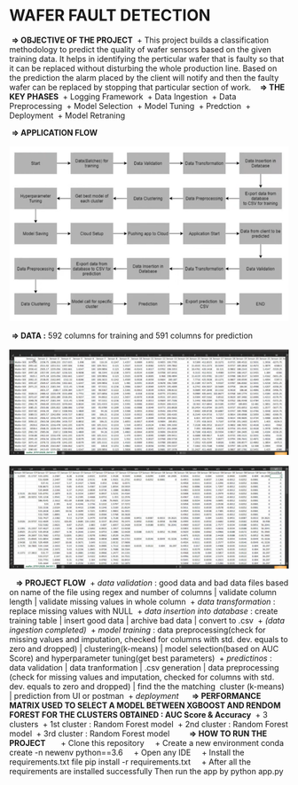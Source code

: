 # WAFER FAULT DETECTION
 <b>=> OBJECTIVE OF THE PROJECT</b>
 + This project builds a classification methodology to predict the quality of wafer sensors based on the given training data. It helps in identifying the perticular wafer that is faulty so that it can be replaced without disturbing the whole production line. Based on the prediction the alarm placed by the client will notify and then the faulty wafer can be replaced by stopping that particular section of work. 
  
 <b>=> THE KEY PHASES</b>
 + Logging Framework
 + Data Ingestion 
 + Data Preprocessing 
 + Model Selection 
 + Model Tuning
 + Predction
 + Deployment 
 + Model Retraning 

 <b>=> APPLICATION FLOW</b>
 <br>
 <img src="applicationflow.png">

 <b>=> DATA :</b> 592 columns for training and 591 columns for prediction <br>
 <img src="data1.png"> <br>
 <img src="data2.png">

 
 <b>=> PROJECT FLOW</b>
 + <i>data validation</i> : good data and bad data files based on name of the file using regex and number of columns | validate column length | validate missing values in whole column 
 + <i>data transformation</i> : replace missing values with NULL 
 + <i>data insertion into database</i> : create training table | insert good data | archive bad data | convert to .csv 
 + <i>(data ingestion completed)</i>
 + <i>model training</i> : data preprocessing(check for missing values and imputation, checked for columns with std. dev. equals to zero and dropped) | clustering(k-means) | model selection(based on AUC Score) and hyperparameter tuning(get best parameters) 
 + <i>predictinos</i> : data validation | data tranformation | .csv generation | data preprocessing (check for missing values and imputation, checked for columns with std. dev. equals to zero and dropped) | find the the matching  cluster (k-means) | prediction from UI or postman
 + <i>deployment</i> 
 
 
 <b>=> PERFORMANCE MATRIX USED TO SELECT A MODEL BETWEEN XGBOOST AND RENDOM FOREST FOR THE CLUSTERS OBTAINED : AUC Score & Accuracy</b>
 + 3 clusters
 + 1st cluster : Random Forest model
 + 2nd cluster : Random Forest model
 + 3rd cluster : Random Forest model
 
 
 
  <b>=> HOW TO RUN THE PROJECT</b>
 
    + Clone this repository
    + Create a new environment conda create -n newenv python==3.6
    + Open any IDE
    + Install the requirements.txt file pip install -r requirements.txt
    + After all the requirements are installed successfully Then run the app by python app.py


